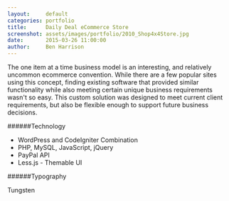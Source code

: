 ```yaml
---
layout:     default
categories: portfolio
title:      Daily Deal eCommerce Store
screenshot: assets/images/portfolio/2010_Shop4x4Store.jpg
date:       2015-03-26 11:00:00
author:     Ben Harrison
---
```


The one item at a time business model is an interesting, and relatively uncommon ecommerce
convention. While there are a few popular sites using this concept, finding existing software that
provided similar functionality while also meeting certain unique business requirements 
wasn't so easy. This custom solution was designed to meet current client requirements, but also
be flexible enough to support future business decisions.

######Technology

* WordPress and CodeIgniter Combination
* PHP, MySQL, JavaScript, jQuery
* PayPal API
* Less.js - Themable UI

######Typography

Tungsten
